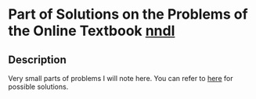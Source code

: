 # Part of Solutions on the Problems of the Online Textbook [nndl](http://neuralnetworksanddeeplearning.com/index.html)


## Description
Very small parts of problems I will note here. You can refer to [here](https://github.com/TimotheeChauvin/NNDL-solutions) for possible solutions.
